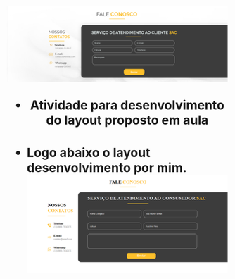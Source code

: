 <h1 align=center>
    <img src="layout.png">

 - Atividade para desenvolvimento do layout proposto em aula
</h1>

<h1>

 - Logo abaixo o layout desenvolvimento por mim.
    <img src="img/meuLayout.png">

</h1>
